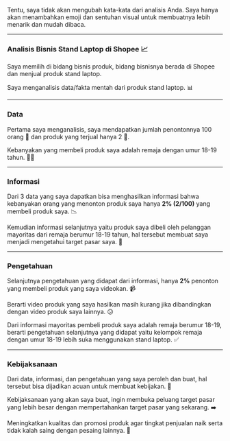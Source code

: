 Tentu, saya tidak akan mengubah kata-kata dari analisis Anda. Saya hanya akan menambahkan emoji dan sentuhan visual untuk membuatnya lebih menarik dan mudah dibaca.

---

### **Analisis Bisnis Stand Laptop di Shopee** 📈

Saya memilih di bidang bisnis produk, bidang bisnisnya berada di Shopee dan menjual produk stand laptop.

Saya menganalisis data/fakta mentah dari produk stand laptop. 📊

---

### **Data**

Pertama saya menganalisis, saya mendapatkan jumlah penontonnya 100 orang 👀 dan produk yang terjual hanya 2 💸.

Kebanyakan yang membeli produk saya adalah remaja dengan umur 18-19 tahun. 🧑‍🎓

---

### **Informasi**

Dari 3 data yang saya dapatkan bisa menghasilkan informasi bahwa kebanyakan orang yang menonton produk saya hanya **2% (2/100)** yang membeli produk saya. 📉

Kemudian informasi selanjutnya yaitu produk saya dibeli oleh pelanggan mayoritas dari remaja berumur 18-19 tahun, hal tersebut membuat saya menjadi mengetahui target pasar saya. 🎯

---

### **Pengetahuan**

Selanjutnya pengetahuan yang didapat dari informasi, hanya **2%** penonton yang membeli produk yang saya videokan. 📹

Berarti video produk yang saya hasilkan masih kurang jika dibandingkan dengan video produk saya lainnya. 😕

Dari informasi mayoritas pembeli produk saya adalah remaja berumur 18-19, berarti pengetahuan selanjutnya yang didapat yaitu kelompok remaja dengan umur 18-19 lebih suka menggunakan stand laptop. ✅

---

### **Kebijaksanaan**

Dari data, informasi, dan pengetahuan yang saya peroleh dan buat, hal tersebut bisa dijadikan acuan untuk membuat kebijakan. 📝

Kebijaksanaan yang akan saya buat, ingin membuka peluang target pasar yang lebih besar dengan mempertahankan target pasar yang sekarang. ➡️

Meningkatkan kualitas dan promosi produk agar tingkat penjualan naik serta tidak kalah saing dengan pesaing lainnya. 🚀
